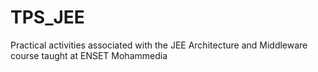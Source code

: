 # TPS_JEE
Practical activities associated with the JEE Architecture and Middleware course taught at ENSET Mohammedia
